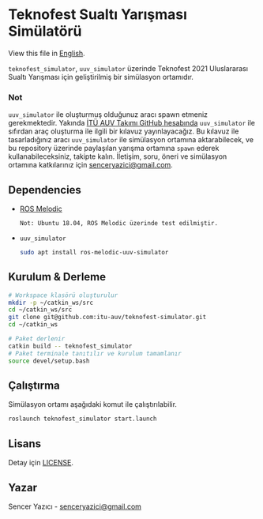 # Teknofest Sualtı Yarışması Simülatörü
View this file in [English](README.en.md).

`teknofest_simulator`, `uuv_simulator` üzerinde Teknofest 2021 Uluslararası Sualtı Yarışması için geliştirilmiş bir simülasyon ortamıdır.

### Not
`uuv_simulator` ile oluşturmuş olduğunuz aracı spawn etmeniz gerekmektedir. Yakında [İTÜ AUV Takımı GitHub hesabında](https://github.com/itu-auv)
`uuv_simulator` ile sıfırdan araç oluşturma ile ilgili bir kılavuz yayınlayacağız. Bu kılavuz ile tasarladığınız aracı `uuv_simulator` ile 
simülasyon ortamına aktarabilecek, ve bu repository üzerinde paylaşılan yarışma ortamına `spawn` ederek kullanabileceksiniz, takipte kalın.
İletişim, soru, öneri ve simülasyon ortamına katkılarınız için [senceryazici@gmail.com](mailto:senceryazici@gmail.com).

## Dependencies
- [ROS Melodic](http://wiki.ros.org/melodic/Installation/Ubuntu)
  
  `Not: Ubuntu 18.04, ROS Melodic üzerinde test edilmiştir.`

- `uuv_simulator`
  ```sh
  sudo apt install ros-melodic-uuv-simulator
  ```

## Kurulum & Derleme
```sh
# Workspace klasörü oluşturulur
mkdir -p ~/catkin_ws/src
cd ~/catkin_ws/src
git clone git@github.com:itu-auv/teknofest-simulator.git
cd ~/catkin_ws

# Paket derlenir
catkin build -- teknofest_simulator
# Paket terminale tanıtılır ve kurulum tamamlanır
source devel/setup.bash
```

## Çalıştırma
Simülasyon ortamı aşağıdaki komut ile çalıştırılabilir.
```sh
roslaunch teknofest_simulator start.launch
```

## Lisans
Detay için [LICENSE](LICENSE).

## Yazar
Sencer Yazıcı - [senceryazici@gmail.com](mailto:senceryazici@gmail.com)
